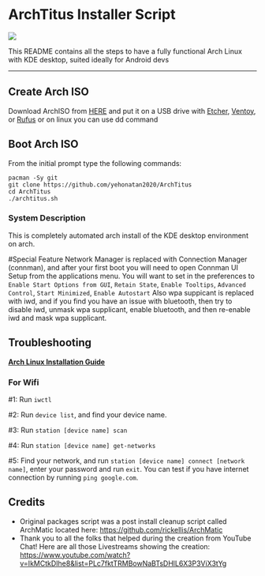 # ArchTitus Installer Script

<img src="https://i.imgur.com/YiNMnan.png" />

This README contains all the steps to have a fully functional Arch Linux with KDE desktop, suited ideally for Android devs

---
## Create Arch ISO

Download ArchISO from [HERE](https://archlinux.org/download/) and put it on a USB drive with [Etcher](https://www.balena.io/etcher/), [Ventoy](https://www.ventoy.net/en/index.html), or [Rufus](https://rufus.ie/en/)
or on linux you can use dd command


## Boot Arch ISO

From the initial prompt type the following commands:

```
pacman -Sy git
git clone https://github.com/yehonatan2020/ArchTitus
cd ArchTitus
./archtitus.sh
```

### System Description
This is completely automated arch install of the KDE desktop environment on arch.

#Special Feature
Network Manager is replaced with Connection Manager (connman), and after your first boot you will need to open Connman UI Setup from the applications menu.
You will want to set in the preferences to `Enable Start Options from GUI`, `Retain State`, `Enable Tooltips`, `Advanced Control`, `Start Minimized`, `Enable Autostart`
Also wpa suppicant is replaced with iwd, and if you find you have an issue with bluetooth, then try to disable iwd, unmask wpa supplicant, enable bluetooth, and then re-enable iwd and mask wpa supplicant.

## Troubleshooting

__[Arch Linux Installation Guide](https://github.com/rickellis/Arch-Linux-Install-Guide)__

### For Wifi

#1: Run `iwctl`

#2: Run `device list`, and find your device name.

#3: Run `station [device name] scan`

#4: Run `station [device name] get-networks`

#5: Find your network, and run `station [device name] connect [network name]`, enter your password and run `exit`. You can test if you have internet connection by running `ping google.com`. 

## Credits

- Original packages script was a post install cleanup script called ArchMatic located here: https://github.com/rickellis/ArchMatic
- Thank you to all the folks that helped during the creation from YouTube Chat! Here are all those Livestreams showing the creation: <https://www.youtube.com/watch?v=IkMCtkDIhe8&list=PLc7fktTRMBowNaBTsDHlL6X3P3ViX3tYg>
